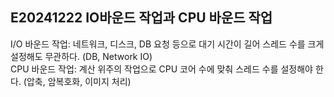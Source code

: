 ## E20241222 IO바운드 작업과 CPU 바운드 작업

I/O 바운드 작업: 네트워크, 디스크, DB 요청 등으로 대기 시간이 길어 스레드 수를 크게 설정해도 무관하다. (DB, Network IO)    
CPU 바운드 작업: 계산 위주의 작업으로 CPU 코어 수에 맞춰 스레드 수를 설정해야 한다. (압축, 암복호화, 이미지 처리)        
